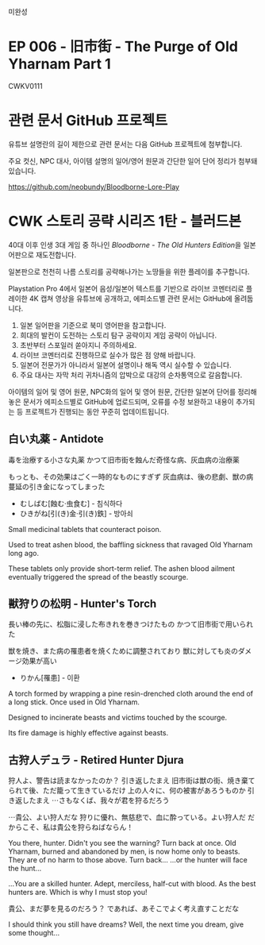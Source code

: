 미완성

# EP 006 - 旧市街 - The Purge of Old Yharnam Part 1

CWKV0111

# 관련 문서 GitHub 프로젝트

유튜브 설명란의 길이 제한으로 관련 문서는 다음 GitHub 프로젝트에 첨부합니다.

주요 컷신, NPC 대사, 아이템 설명의 일어/영어 원문과 간단한 일어 단어 정리가 첨부돼 있습니다.

https://github.com/neobundy/Bloodborne-Lore-Play

# CWK 스토리 공략 시리즈 1탄 - 블러드본

40대 이후 인생 3대 게임 중 하나인 *Bloodborne - The Old Hunters Edition*을 일본어판으로 재도전합니다.

일본판으로 천천히 나름 스토리를 공략해나가는 노땅들을 위한 플레이를 추구합니다.

Playstation Pro 4에서 일본어 음성/일본어 텍스트를 기반으로 라이브 코멘터리로 플레이한 4K 캡쳐 영상을 유튜브에 공개하고, 에피소드별 관련 문서는 GitHub에 올려둡니다.

1. 일본 일어판을 기준으로 북미 영어판을 참고합니다.
2. 희대의 발컨이 도전하는 스토리 탐구 공략이지 게임 공략이 아닙니다.
3. 초반부터 스포일러 쏟아지니 주의하세요.
4. 라이브 코멘터리로 진행하므로 실수가 많은 점 양해 바랍니다.
5. 일본어 전문가가 아니라서 일본어 설명이나 해독 역시 실수할 수 있습니다.
6. 주요 대사는 자막 처리 귀차니즘의 압박으로 대강의 순차통역으로 갈음합니다.

아이템의 일어 및 영어 원문, NPC화의 일어 및 영어 원문, 간단한 일본어 단어를 정리해 놓은 문서가 에피소드별로 GitHub에 업로드되며, 오류를 수정 보완하고 내용이 추가되는 등 프로젝트가 진행되는 동안 꾸준히 업데이트됩니다.

## 白い丸薬 - Antidote

毒を治療する小さな丸薬
かつて旧市街を蝕んだ奇怪な病、灰血病の治療薬

もっとも、その効果はごく一時的なものにすぎず
灰血病は、後の悲劇、獣の病蔓延の引き金になってしまった

* むしばむ[蝕む·虫食む] - 침식하다
* ひきがね[引(き)金·引(き)鉄] - 방아쇠

Small medicinal tablets that counteract poison.

Used to treat ashen blood, the baffling sickness
that ravaged Old Yharnam long ago.

These tablets only provide short-term relief.
The ashen blood ailment eventually triggered
the spread of the beastly scourge.

## 獣狩りの松明 - Hunter's Torch

長い棒の先に、松脂に浸した布きれを巻きつけたもの
かつて旧市街で用いられた

獣を焼き、また病の罹患者を焼くために調整されており
獣に対しても炎のダメージ効果が高い

* りかん[罹患] - 이환

A torch formed by wrapping a pine resin-drenched cloth
around the end of a long stick. Once used in Old Yharnam.

Designed to incinerate beasts and victims touched by the
scourge.

Its fire damage is highly effective against beasts.

## 古狩人デュラ - Retired Hunter Djura

狩人よ、警告は読まなかったのか？
引き返したまえ
旧市街は獣の街、焼き棄てられて後、ただ籠って生きているだけ
上の人々に、何の被害があろうものか
引き返したまえ
⋯さもなくば、我々が君を狩るだろう

⋯貴公、よい狩人だな
狩りに優れ、無慈悲で、血に酔っている。よい狩人だ
だからこそ、私は貴公を狩らねばならん！

You there, hunter. Didn't you see the warning?
Turn back at once.
Old Yharnam, burned and abandoned by men, is now home only to beasts.
They are of no harm to those above.
Turn back...
...or the hunter will face the hunt...

...You are a skilled hunter.
Adept, merciless, half-cut with blood. As the best hunters are.
Which is why I must stop you!

貴公、まだ夢を見るのだろう？
であれば、あそこでよく考え直すことだな

I should think you still have dreams?
Well, the next time you dream, give some thought...
